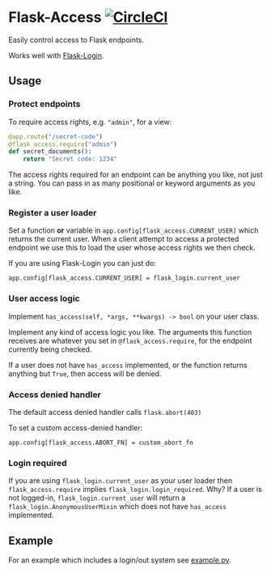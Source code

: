 # Flask-Access [![CircleCI](https://img.shields.io/circleci/project/github/RedSparr0w/node-csgo-parser.svg)](https://circleci.com/gh/barischj/flask-access)

Easily control access to Flask endpoints.

Works well with [Flask-Login](https://flask-login.readthedocs.io/en/latest/).

## Usage

### Protect endpoints

To require access rights, e.g. `"admin"`, for a view:

``` Python
@app.route("/secret-code")
@flask_access.require("admin")
def secret_documents():
    return "Secret code: 1234"
```

The access rights required for an endpoint can be anything you like, not just a
string. You can pass in as many positional or keyword arguments as you like.

### Register a user loader

Set a function **or** variable in `app.config[flask_access.CURRENT_USER]` which
returns the current user. When a client attempt to access a protected endpoint
we use this to load the user whose access rights we then check.

If you are using Flask-Login you can just do:

`app.config[flask_access.CURRENT_USER] = flask_login.current_user`

### User access logic

Implement `has_access(self, *args, **kwargs) -> bool` on your user class.

Implement any kind of access logic you like. The arguments this function
receives are whatever you set in `@flask_access.require`, for the endpoint
currently being checked.

If a user does not have `has_access` implemented, or the function returns
anything but `True`, then access will be denied.

### Access denied handler

The default access denied handler calls `flask.abort(403)`

To set a custom access-denied handler:

`app.config[flask_access.ABORT_FN] = custom_abort_fn`

### Login required

If you are using `flask_login.current_user` as your user loader then
`flask_access.require` implies `flask_login.login_required`. Why? If a user is
not logged-in, `flask_login.current_user` will return a
`flask_login.AnonymousUserMixin` which does not have `has_access` implemented.

## Example

For an example which includes a login/out system
see [example.py](example/example.py).
